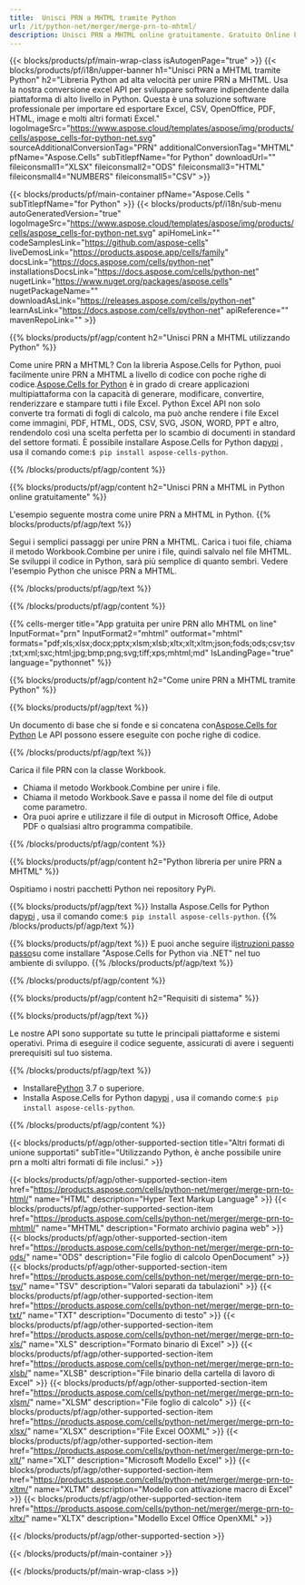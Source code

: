 ```yaml
---
title:  Unisci PRN a MHTML tramite Python
url: /it/python-net/merger/merge-prn-to-mhtml/ 
description: Unisci PRN a MHTML online gratuitamente. Gratuito Online PRN al MHTML Fusione. Unisci PRN a Word, Excel, PPTX, PDF, JPG, HTML, ODS, SVG, XPS e altro ancora.
---
```

{{< blocks/products/pf/main-wrap-class isAutogenPage="true" >}}
{{< blocks/products/pf/i18n/upper-banner h1="Unisci PRN a MHTML tramite Python" h2="Libreria Python ad alta velocità per unire PRN a MHTML. Usa la nostra conversione excel API per sviluppare software indipendente dalla piattaforma di alto livello in Python. Questa è una soluzione software professionale per importare ed esportare Excel, CSV, OpenOffice, PDF, HTML, image e molti altri formati Excel." logoImageSrc="https://www.aspose.cloud/templates/aspose/img/products/cells/aspose_cells-for-python-net.svg" sourceAdditionalConversionTag="PRN" additionalConversionTag="MHTML" pfName="Aspose.Cells" subTitlepfName="for Python" downloadUrl="" fileiconsmall1="XLSX" fileiconsmall2="ODS" fileiconsmall3="HTML" fileiconsmall4="NUMBERS" fileiconsmall5="CSV" >}}

{{< blocks/products/pf/main-container pfName="Aspose.Cells " subTitlepfName="for Python" >}}
{{< blocks/products/pf/i18n/sub-menu autoGeneratedVersion="true" logoImageSrc="https://www.aspose.cloud/templates/aspose/img/products/cells/aspose_cells-for-python-net.svg" apiHomeLink="" codeSamplesLink="https://github.com/aspose-cells" liveDemosLink="https://products.aspose.app/cells/family" docsLink="https://docs.aspose.com/cells/python-net" installationsDocsLink="https://docs.aspose.com/cells/python-net" nugetLink="https://www.nuget.org/packages/aspose.cells" nugetPackageName="" downloadAsLink="https://releases.aspose.com/cells/python-net" learnAsLink="https://docs.aspose.com/cells/python-net" apiReference="" mavenRepoLink="" >}}

{{% blocks/products/pf/agp/content h2="Unisci PRN a MHTML utilizzando Python" %}}

 Come unire PRN a MHTML? Con la libreria Aspose.Cells for Python, puoi facilmente unire PRN a MHTML a livello di codice con poche righe di codice.[Aspose.Cells for Python](https://pypi.org/project/aspose-cells-python) è in grado di creare applicazioni multipiattaforma con la capacità di generare, modificare, convertire, renderizzare e stampare tutti i file Excel. Python Excel API non solo converte tra formati di fogli di calcolo, ma può anche rendere i file Excel come immagini, PDF, HTML, ODS, CSV, SVG, JSON, WORD, PPT e altro, rendendolo così una scelta perfetta per lo scambio di documenti in standard del settore formati. È possibile installare Aspose.Cells for Python da<a href="https://pypi.org/project/aspose-cells/">pypi</a> , usa il comando come:<code>$ pip install aspose-cells-python</code>.


{{% /blocks/products/pf/agp/content %}}

{{% blocks/products/pf/agp/content h2="Unisci PRN a MHTML in Python online gratuitamente" %}}

L'esempio seguente mostra come unire PRN a MHTML in Python.
{{% blocks/products/pf/agp/text %}}

Segui i semplici passaggi per unire PRN a MHTML. Carica i tuoi file, chiama il metodo Workbook.Combine per unire i file, quindi salvalo nel file MHTML. Se sviluppi il codice in Python, sarà più semplice di quanto sembri. Vedere l'esempio Python che unisce PRN a MHTML.

{{% /blocks/products/pf/agp/text %}}

{{% /blocks/products/pf/agp/content %}}

{{% cells-merger title="App gratuita per unire PRN allo MHTML on line" InputFormat="prn" InputFormat2="mhtml" outformat="mhtml" formats="pdf;xls;xlsx;docx;pptx;xlsm;xlsb;xltx;xlt;xltm;json;fods;ods;csv;tsv;txt;xml;sxc;html;jpg;bmp;png;svg;tiff;xps;mhtml;md" IsLandingPage="true" language="pythonnet" %}}

{{% blocks/products/pf/agp/content h2="Come unire PRN a MHTML tramite Python" %}}

{{% blocks/products/pf/agp/text %}}

 Un documento di base che si fonde e si concatena con[Aspose.Cells for Python](https://products.aspose.com/cells/python-net) Le API possono essere eseguite con poche righe di codice.

{{% /blocks/products/pf/agp/text %}}

Carica il file PRN con la classe Workbook.
+ Chiama il metodo Workbook.Combine per unire i file.
+ Chiama il metodo Workbook.Save e passa il nome del file di output come parametro.
+ Ora puoi aprire e utilizzare il file di output in Microsoft Office, Adobe PDF o qualsiasi altro programma compatibile.

{{% /blocks/products/pf/agp/content %}}

{{% blocks/products/pf/agp/content h2="Python libreria per unire PRN a MHTML" %}}

Ospitiamo i nostri pacchetti Python nei repository PyPi.

{{% blocks/products/pf/agp/text %}}
Installa Aspose.Cells for Python da<a href="https://pypi.org/project/aspose-cells-python/">pypi</a> , usa il comando come:<code>$ pip install aspose-cells-python</code>.
{{% /blocks/products/pf/agp/text %}}

{{% blocks/products/pf/agp/text %}}
 E puoi anche seguire il[istruzioni passo passo](https://docs.aspose.com/cells/python-net/getting-started/)su come installare "Aspose.Cells for Python via .NET" nel tuo ambiente di sviluppo.
{{% /blocks/products/pf/agp/text %}}


{{% /blocks/products/pf/agp/content %}}

 
{{% blocks/products/pf/agp/content h2="Requisiti di sistema" %}}

{{% blocks/products/pf/agp/text %}}

Le nostre API sono supportate su tutte le principali piattaforme e sistemi operativi. Prima di eseguire il codice seguente, assicurati di avere i seguenti prerequisiti sul tuo sistema.

{{% /blocks/products/pf/agp/text %}}

-  Installare[Python](https://www.python.org/downloads/) 3.7 o superiore.
- Installa Aspose.Cells for Python da<a href="https://pypi.org/project/aspose-cells-python/">pypi</a> , usa il comando come:<code>$ pip install aspose-cells-python</code>.


{{% /blocks/products/pf/agp/content %}}


{{< blocks/products/pf/agp/other-supported-section title="Altri formati di unione supportati" subTitle="Utilizzando Python, è anche possibile unire prn a molti altri formati di file inclusi." >}}

{{< blocks/products/pf/agp/other-supported-section-item href="https://products.aspose.com/cells/python-net/merger/merge-prn-to-html/" name="HTML" description="Hyper Text Markup Language" >}}
{{< blocks/products/pf/agp/other-supported-section-item href="https://products.aspose.com/cells/python-net/merger/merge-prn-to-mhtml/" name="MHTML" description="Formato archivio pagina web" >}}
{{< blocks/products/pf/agp/other-supported-section-item href="https://products.aspose.com/cells/python-net/merger/merge-prn-to-ods/" name="ODS" description="File foglio di calcolo OpenDocument" >}}
{{< blocks/products/pf/agp/other-supported-section-item href="https://products.aspose.com/cells/python-net/merger/merge-prn-to-tsv/" name="TSV" description="Valori separati da tabulazioni" >}}
{{< blocks/products/pf/agp/other-supported-section-item href="https://products.aspose.com/cells/python-net/merger/merge-prn-to-txt/" name="TXT" description="Documento di testo" >}}
{{< blocks/products/pf/agp/other-supported-section-item href="https://products.aspose.com/cells/python-net/merger/merge-prn-to-xls/" name="XLS" description="Formato binario di Excel" >}}
{{< blocks/products/pf/agp/other-supported-section-item href="https://products.aspose.com/cells/python-net/merger/merge-prn-to-xlsb/" name="XLSB" description="File binario della cartella di lavoro di Excel" >}}
{{< blocks/products/pf/agp/other-supported-section-item href="https://products.aspose.com/cells/python-net/merger/merge-prn-to-xlsm/" name="XLSM" description="File foglio di calcolo" >}}
{{< blocks/products/pf/agp/other-supported-section-item href="https://products.aspose.com/cells/python-net/merger/merge-prn-to-xlsx/" name="XLSX" description="File Excel OOXML" >}}
{{< blocks/products/pf/agp/other-supported-section-item href="https://products.aspose.com/cells/python-net/merger/merge-prn-to-xlt/" name="XLT" description="Microsoft Modello Excel" >}}
{{< blocks/products/pf/agp/other-supported-section-item href="https://products.aspose.com/cells/python-net/merger/merge-prn-to-xltm/" name="XLTM" description="Modello con attivazione macro di Excel" >}}
{{< blocks/products/pf/agp/other-supported-section-item href="https://products.aspose.com/cells/python-net/merger/merge-prn-to-xltx/" name="XLTX" description="Modello Excel Office OpenXML" >}}

{{< /blocks/products/pf/agp/other-supported-section >}}

{{< /blocks/products/pf/main-container >}}
    
{{< /blocks/products/pf/main-wrap-class >}}
